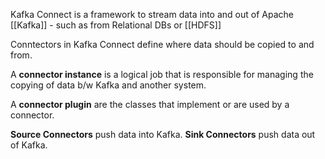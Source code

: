 Kafka Connect is a framework to stream data into and out of Apache [[Kafka]] - such as from Relational DBs or [[HDFS]]

Conntectors in Kafka Connect define where data should be copied to and from.

A **connector instance** is a logical job that is responsible for managing the copying of data b/w Kafka and another system.

A **connector plugin** are the classes that implement or are used by a connector.

**Source Connectors** push data into Kafka.
**Sink Connectors** push data out of Kafka.